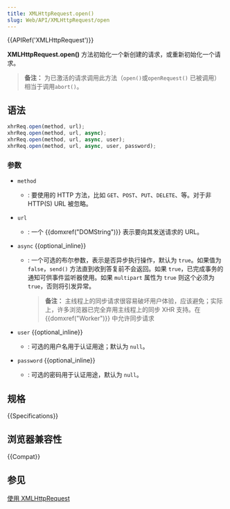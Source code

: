```yaml
---
title: XMLHttpRequest.open()
slug: Web/API/XMLHttpRequest/open
---
```


{{APIRef('XMLHttpRequest')}}

**XMLHttpRequest.open()** 方法初始化一个新创建的请求，或重新初始化一个请求。

> **备注：** 为已激活的请求调用此方法（`open()`或`openRequest()` 已被调用）相当于调用`abort()`。

## 语法

```js
xhrReq.open(method, url);
xhrReq.open(method, url, async);
xhrReq.open(method, url, async, user);
xhrReq.open(method, url, async, user, password);
```

### 参数

- `method`
  - : 要使用的 HTTP 方法，比如 `GET`、`POST`、`PUT`、`DELETE`、等。对于非 HTTP(S) URL 被忽略。
- `url`
  - : 一个 {{domxref("DOMString")}} 表示要向其发送请求的 URL。
- `async` {{optional_inline}}

  - : 一个可选的布尔参数，表示是否异步执行操作，默认为 `true`。如果值为 `false`，`send()` 方法直到收到答复前不会返回。如果 `true`，已完成事务的通知可供事件监听器使用。如果 `multipart` 属性为 `true` 则这个必须为 `true`，否则将引发异常。

    > **备注：** 主线程上的同步请求很容易破坏用户体验，应该避免；实际上，许多浏览器已完全弃用主线程上的同步 XHR 支持。在 {{domxref("Worker")}} 中允许同步请求

- `user` {{optional_inline}}
  - : 可选的用户名用于认证用途；默认为 `null`。
- `password` {{optional_inline}}
  - : 可选的密码用于认证用途，默认为 `null`。

## 规格

{{Specifications}}

## 浏览器兼容性

{{Compat}}

## 参见

[使用 XMLHttpRequest](/zh-CN/docs/Web/API/XMLHttpRequest_API/Using_XMLHttpRequest)
